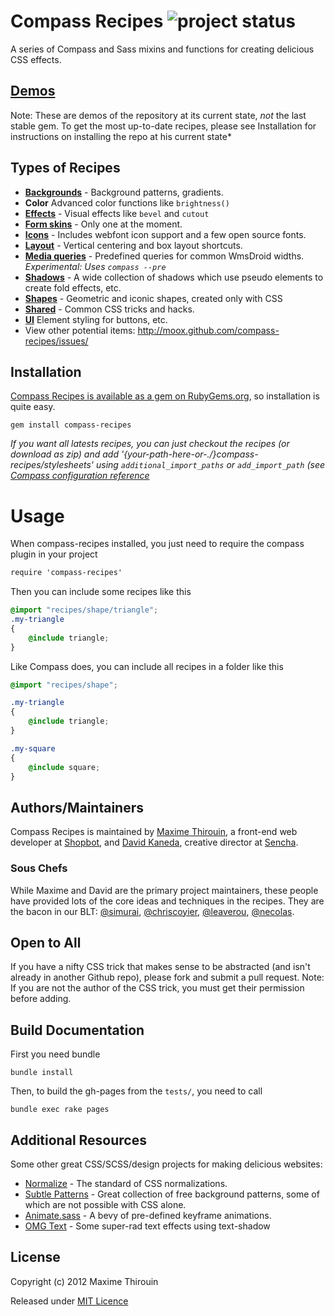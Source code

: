 # Compass Recipes ![project status](http://stillmaintained.com/MoOx/compass-recipes.png)

A series of Compass and Sass mixins and functions for creating delicious CSS effects.

## [Demos](http://moox.github.com/compass-recipes/)

Note: These are demos of the repository at its current state, *not* the last stable gem. To get the most up-to-date recipes, please see Installation for instructions on installing the repo at his current state*

## Types of Recipes

* **[Backgrounds](http://moox.github.com/compass-recipes/recipes/background/)** - Background patterns, gradients.
* **Color** Advanced color functions like `brightness()`
* **[Effects](http://moox.github.com/compass-recipes/recipes/effect/)** - Visual effects like `bevel` and `cutout`
* **[Form skins](http://moox.github.com/compass-recipes/recipes/form/skin/)** - Only one at the moment.
* **[Icons](http://moox.github.com/compass-recipes/recipes/icon)** - Includes webfont icon support and a few open source fonts.
* **[Layout](http://moox.github.com/compass-recipes/recipes/layout)** - Vertical centering and box layout shortcuts.
* **[Media queries](http://moox.github.com/compass-recipes/recipes/media-queries)** - Predefined queries for common WmsDroid widths. *Experimental: Uses `compass --pre`*
* **[Shadows](http://moox.github.com/compass-recipes/recipes/shadow/)** - A wide collection of shadows which use pseudo elements to create fold effects, etc.
* **[Shapes](http://moox.github.com/compass-recipes/recipes/shape/)** - Geometric and iconic shapes, created only with CSS
* **[Shared](http://moox.github.com/compass-recipes/recipes/shared/)** - Common CSS tricks and hacks.
* **[UI](http://moox.github.com/compass-recipes/recipes/ui/)** Element styling for buttons, etc.
* View other potential items: http://moox.github.com/compass-recipes/issues/

## Installation

[Compass Recipes is available as a gem on RubyGems.org](https://rubygems.org/gems/compass-recipes), so installation is quite easy.

```shell
gem install compass-recipes
```

*If you want all latests recipes, you can just checkout the recipes (or download as zip) and add '{your-path-here-or-./}compass-recipes/stylesheets' using `additional_import_paths` or `add_import_path` (see [Compass configuration reference](http://compass-style.org/help/tutorials/configuration-reference/)*

# Usage

When compass-recipes installed, you just need to require the compass plugin in your project

```css
require 'compass-recipes'
```

Then you can include some recipes like this

```css
@import "recipes/shape/triangle";
.my-triangle
{
    @include triangle;
}
```

Like Compass does, you can include all recipes in a folder like this

```css
@import "recipes/shape";

.my-triangle
{
    @include triangle;
}

.my-square
{
    @include square;
}
```

## Authors/Maintainers
 
Compass Recipes is maintained by [Maxime Thirouin](http://moox.fr), a front-end web developer at [Shopbot](http://shopbot-inc.com), and [David Kaneda](http://www.davidkaneda.com), creative director at [Sencha](http://www.sencha.com).

### Sous Chefs

While Maxime and David are the primary project maintainers, these people have provided lots of the core ideas and techniques in the recipes. They are the bacon in our BLT: [@simurai](http://twitter.com/simurai), [@chriscoyier](http://twitter.com/chriscoyier), [@leaverou](http://twitter.com/leaverou), [@necolas](http://twitter.com/necolas).

## Open to All

If you have a nifty CSS trick that makes sense to be abstracted (and isn't already in another Github repo), please fork and submit a pull request. Note: If you are not the author of the CSS trick, you must get their permission before adding.

## Build Documentation

First you need bundle

```bundle install```

Then, to build the gh-pages from the `tests/`, you need to call

```bundle exec rake pages```

## Additional Resources

Some other great CSS/SCSS/design projects for making delicious websites:

* [Normalize](http://necolas.github.com/normalize.css/) - The standard of CSS normalizations.
* [Subtle Patterns](http://subtlepatterns.com/) - Great collection of free background patterns, some of which are not possible with CSS alone.
* [Animate.sass](https://github.com/adamstac/animate.sass) - A bevy of pre-defined keyframe animations.
* [OMG Text](http://jaredhardy.com/omg-text/) - Some super-rad text effects using text-shadow

## License

Copyright (c) 2012 Maxime Thirouin

Released under [MIT Licence](http://moox.mit-license.org/)